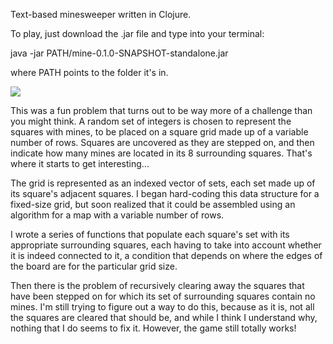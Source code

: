 Text-based minesweeper written in Clojure.

To play, just download the .jar file and type into your terminal:

java -jar PATH/mine-0.1.0-SNAPSHOT-standalone.jar

where PATH points to the folder it's in.

![](https://github.com/sdfwer124/Terminal-Sweeper/blob/master/mine1.png)

This was a fun problem that turns out to be way more of a challenge than you might think.
A random set of integers is chosen to represent the squares with mines,
to be placed on a square grid made up of a variable number of rows.
Squares are uncovered as they are stepped on, 
and then indicate how many mines are located in its 8 surrounding squares.
That's where it starts to get interesting...

The grid is represented as an indexed vector of sets,
each set made up of its square's adjacent squares.
I began hard-coding this data structure for a fixed-size grid,
but soon realized that it could be assembled using an algorithm
for a map with a variable number of rows.

I wrote a series of functions that populate each square's set with its appropriate surrounding squares,
each having to take into account whether it is indeed connected to it,
a condition that depends on where the edges of the board are for the particular grid size.

Then there is the problem of recursively clearing away the squares that have been stepped on
for which its set of surrounding squares contain no mines.
I'm still trying to figure out a way to do this,
because as it is, not all the squares are cleared that should be,
and while I think I understand why,
nothing that I do seems to fix it.
However, the game still totally works!
